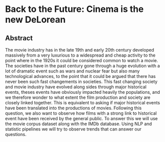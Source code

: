 # Back to the Future: Cinema is the new DeLorean

## Abstract

The movie industry has in the late 19th and early 20th century developed massively from a very luxurious to a widespread and cheap activity to the 
point where in the 1920s it could be considered common to watch a movie. The societies have in the past century gone through a huge evolution with 
a lot of dramatic event such as wars and nuclear fear but also many technological advances, to the point that it could be argued that there has 
never been such fast changements in societies. This fast changing society and movie industry have evolved along sides through major historical 
events, theses events have obviously impacted heavily the populations, and we therefore wonder to what extent the film production and society are 
closely linked together. This is equivalent to asking if major historical events have been translated into the productions of movies. Following 
this question, we also want to observe how films with a strong link to historical event have been received by the general public. To answer this we 
will use the movie corpus dataset along with the IMDb database. Using NLP and statistic pipelines we will try to observe trends that can answer our 
questions.


